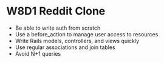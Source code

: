 # W8D1 Reddit Clone

* Be able to write auth from scratch
* Use a before_action to manage user access to resources
* Write Rails models, controllers, and views quickly
* Use regular associations and join tables
* Avoid N+1 queries
